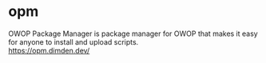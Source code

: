 # opm

OWOP Package Manager is package manager for OWOP that makes it easy for anyone to install and upload scripts.\
https://opm.dimden.dev/
